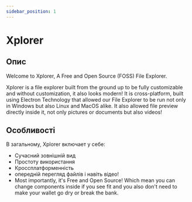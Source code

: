 ```yaml
---
sidebar_position: 1
---
```


# Xplorer

## Опис

Welcome to Xplorer, A Free and Open Source (FOSS) File Explorer.

Xplorer is a file explorer built from the ground up to be fully customizable and without customization, it also looks modern! It is cross-platform, built using Electron Technology that allowed our File Explorer to be run not only in Windows but also Linux and MacOS alike. It also allowed file preview directly inside it, not only pictures or documents but also videos!

## Особливості

В загальному, Xplorer включает у себе:

-   Сучасний зовнішній вид
-   Простоту використання
-   Кроссплатформенність
-   опередній перегляд файлів і навіть відео!
-   Most importantly, it's Free and Open Source! Which mean you can change components inside if you see fit and you also don't need to make your wallet go dry or break the bank.
